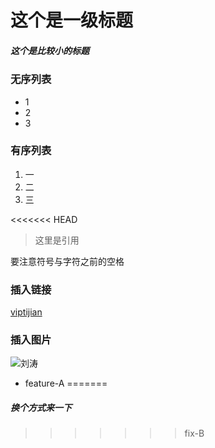 # 这个是一级标题
##### 这个是比较小的标题

### 无序列表
* 1
* 2
* 3

### 有序列表
1. 一
2. 二
3. 三

<<<<<<< HEAD
> 这里是引用

要注意符号与字符之前的空格

### 插入链接
[viptijian](http://www.viptijian.com/0591)

### 插入图片
![刘涛](http://image93.360doc.com/DownloadImg/2016/01/1311/64413366_4.jpg)

- feature-A
=======
##### 换个方式来一下
>>>>>>> fix-B
